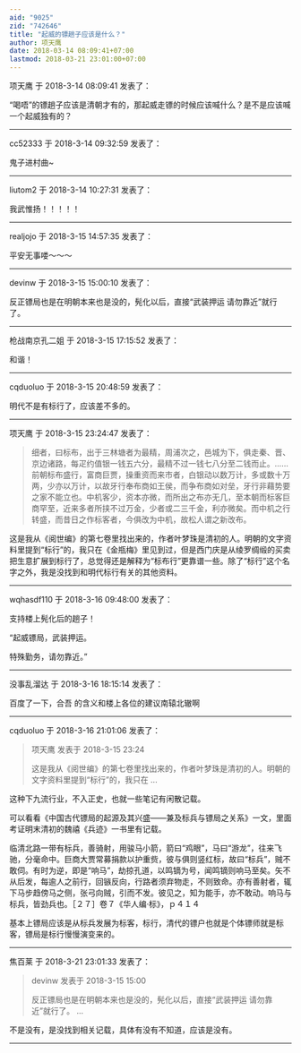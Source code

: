 ```yaml
---
aid: "9025"
zid: "742646"
title: "起威的镖趟子应该是什么？"
author: 项天鹰
date: 2018-03-14 08:09:41+07:00
lastmod: 2018-03-21 23:01:00+07:00
---
```


项天鹰 于 2018-3-14 08:09:41 发表了：

“喝唔”的镖趟子应该是清朝才有的，那起威走镖的时候应该喊什么？是不是应该喊一个起威独有的？

---

cc52333 于 2018-3-14 09:32:59 发表了：

鬼子进村曲~

---

liutom2 于 2018-3-14 10:27:31 发表了：

我武惟扬！！！！！

---

realjojo 于 2018-3-15 14:57:35 发表了：

平安无事喽～～～

---

devinw 于 2018-3-15 15:00:10 发表了：

反正镖局也是在明朝本来也是没的，髡化以后，直接“武装押运 请勿靠近”就行了。

---

枪战南京孔二姐 于 2018-3-15 17:15:52 发表了：

和谐！

---

cqduoluo 于 2018-3-15 20:48:59 发表了：

明代不是有标行了，应该差不多的。

---

项天鹰 于 2018-3-15 23:24:47 发表了：

> 细者，曰标布，出于三林塘者为最精，周浦次之，邑城为下，俱走秦、晋、京边诸路，每疋约值银一钱五六分，最精不过一钱七八分至二钱而止。……前朝标布盛行，富商巨贾，操重资而来市者，白银动以数万计，多或数十万两，少亦以万计，以故牙行奉布商如王侯，而争布商如对垒，牙行非藉势要之家不能立也。中机客少，资本亦微，而所出之布亦无几，至本朝而标客巨商罕至，近来多者所挟不过万金，少者或二三千金，利亦微矣。而中机之行转盛，而昔日之作标客者，今俱改为中机，故松人谓之新改布。

这是我从《阅世编》的第七卷里找出来的，作者叶梦珠是清初的人。明朝的文字资料里提到“标行”的，我只在《金瓶梅》里见到过，但是西门庆是从绫罗绸缎的买卖把生意扩展到标行了，总觉得还是解释为“标布行”更靠谱一些。除了“标行”这个名字之外，我是没找到和明代标行有关的其他资料。

---

wqhasdf110 于 2018-3-16 09:48:00 发表了：

支持楼上髡化后的趟子！

“起威镖局，武装押运。

特殊勤务，请勿靠近。”

---

没事乱溜达 于 2018-3-16 18:15:14 发表了：

百度了一下，合吾 的含义和楼上各位的建议南辕北辙啊

---

cqduoluo 于 2018-3-16 21:01:06 发表了：

> 项天鹰 发表于 2018-3-15 23:24
>
> 这是我从《阅世编》的第七卷里找出来的，作者叶梦珠是清初的人。明朝的文字资料里提到“标行”的，我只在 ...

这种下九流行业，不入正史，也就一些笔记有闲散记载。

可以看看《中国古代镖局的起源及其兴盛——兼及标兵与镖局之关系》一文，里面考证明末清初的魏禧《兵迹》一书里有记载。

临清北路一带有标兵，善骑射，用骏马小箭，箭曰“鸡眼”，马曰“游龙”，往来飞驰，分毫命中。巨商大贾常募捐款以护重赀，彼与俱则竖红标，故曰“标兵”，贼不敢伺。有时为逆，即是“响马”，劫掠孔道，以鸣镝为号，闻鸣镝则响马至矣。矢不从后发，每逾人之前行，回镞反向，行路者须弃物走，不则致命。亦有善射者，辄下马步趋傍马之侧，张弓向贼，引而不发。彼见之，知为能手，亦不敢动。响马与标兵，皆劲兵也。［２７］卷７《华人编·标》，ｐ４１４

基本上镖局应该是从标兵发展为标客，标行，清代的镖户也就是个体镖师就是标客，镖局是标行慢慢演变来的。

---

焦百莱 于 2018-3-21 23:01:33 发表了：

> devinw 发表于 2018-3-15 15:00
>
> 反正镖局也是在明朝本来也是没的，髡化以后，直接“武装押运 请勿靠近”就行了。 ...

不是没有，是没找到相关记载，具体有没有不知道，应该是没有。

---

